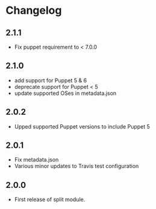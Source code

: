 # Changelog

## 2.1.1

- Fix puppet requirement to < 7.0.0

## 2.1.0

- add support for Puppet 5 & 6
- deprecate support for Puppet < 5
- update supported OSes in metadata.json

## 2.0.2

- Upped supported Puppet versions to include Puppet 5


## 2.0.1

- Fix metadata.json
- Various minor updates to Travis test configuration

## 2.0.0

- First release of split module.

